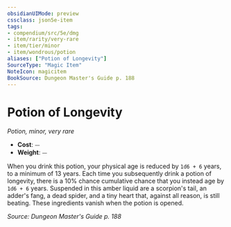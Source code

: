 ```yaml
---
obsidianUIMode: preview
cssclass: json5e-item
tags:
- compendium/src/5e/dmg
- item/rarity/very-rare
- item/tier/minor
- item/wondrous/potion
aliases: ["Potion of Longevity"]
SourceType: "Magic Item"
NoteIcon: magicitem
BookSource: Dungeon Master's Guide p. 188
---
```

# Potion of Longevity
*Potion, minor, very rare*  

- **Cost**: ⏤
- **Weight**: ⏤

When you drink this potion, your physical age is reduced by `1d6 + 6` years, to a minimum of 13 years. Each time you subsequently drink a potion of longevity, there is a 10% chance cumulative chance that you instead age by `1d6 + 6` years. Suspended in this amber liquid are a scorpion's tail, an adder's fang, a dead spider, and a tiny heart that, against all reason, is still beating. These ingredients vanish when the potion is opened.

*Source: Dungeon Master's Guide p. 188*